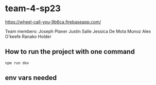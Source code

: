# team-4-sp23
https://wheel-call-you-9b6ca.firebaseapp.com/

Team members:
Joseph Planer
Justin Salle
Jessica De Mota Munoz
Alex O'keefe
Ranako Holder

## How to run the project with one command 
`npm run dev`

## env vars needed

